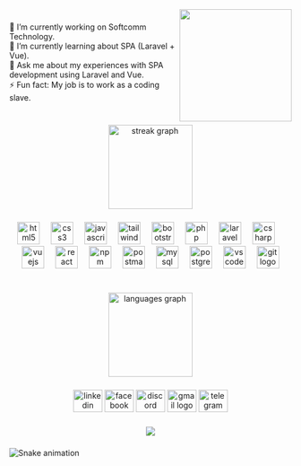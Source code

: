 <img align="right" height="200" src="https://cdn.gencraft.com/prod/user/566e95cc-3e35-45ab-9e87-f8c92295e074/35e79953-a3a2-45a6-997f-87ff6936ca05/images/image0_0.jpg?Expires=1697012246&Signature=IVMtMAIlWpJ0ghP1HccAlZBt9CFHa3XWFTbJszIgx66dpm0I9BFNmT3ReZMlvN7UfnUQDM5B6C-n1Zz07Lch4cSX5N3GRqHZFWHdlROxARENuz6hapHGtUicNs~rl9P2jWj~IsPblWMkFG6aXLGgRtgoRbTHI8WIjaGYCCxNu8-UKbdDB0L6Fciciw46jCYRIlb0F6iHIzGaYnjX0vEFScb2ZvVv31DnFGUhglWj7VKEiAgR8UMeWqByjjRXQv-Y-JA6UoTBlrX0Nk6DLBM4eRNREiXmw-FWlT5YFP2rCcOxSGsCioT7JTSfFyyTei7PE4uR5Li~ko84JY2fnoR56A__&Key-Pair-Id=K3RDDB1TZ8BHT8"  />

###

<p align="left">🔭 I’m currently working on Softcomm Technology.<br>🌱 I’m currently learning about SPA (Laravel + Vue).<br>💬 Ask me about my experiences with SPA development using Laravel and Vue.<br>⚡ Fun fact: My job is to work as a coding slave.</p>

###

<br clear="both">

<div align="center">
  <img src="https://streak-stats.demolab.com?user=Littlekt15&locale=en&mode=daily&theme=dracula&hide_border=false&border_radius=5&order=3" height="150" alt="streak graph"  />
</div>

###

<div align="center">
  <img src="https://cdn.jsdelivr.net/gh/devicons/devicon/icons/html5/html5-original.svg" height="40" alt="html5 logo"  />
  <img width="12" />
  <img src="https://cdn.jsdelivr.net/gh/devicons/devicon/icons/css3/css3-original.svg" height="40" alt="css3 logo"  />
  <img width="12" />
  <img src="https://cdn.jsdelivr.net/gh/devicons/devicon/icons/javascript/javascript-original.svg" height="40" alt="javascript logo"  />
  <img width="12" />
  <img src="https://skillicons.dev/icons?i=tailwind" height="40" alt="tailwindcss logo"  />
  <img width="12" />
  <img src="https://cdn.jsdelivr.net/gh/devicons/devicon/icons/bootstrap/bootstrap-original.svg" height="40" alt="bootstrap logo"  />
  <img width="12" />
  <img src="https://skillicons.dev/icons?i=php" height="40" alt="php logo"  />
  <img width="12" />
  <img src="https://skillicons.dev/icons?i=laravel" height="40" alt="laravel logo"  />
  <img width="12" />
  <img src="https://skillicons.dev/icons?i=cs" height="40" alt="csharp logo"  />
  <img width="12" />
  <img src="https://skillicons.dev/icons?i=vue" height="40" alt="vuejs logo"  />
  <img width="12" />
  <img src="https://cdn.jsdelivr.net/gh/devicons/devicon/icons/react/react-original.svg" height="40" alt="react logo"  />
  <img width="12" />
  <img src="https://cdn.jsdelivr.net/gh/devicons/devicon/icons/npm/npm-original-wordmark.svg" height="40" alt="npm logo"  />
  <img width="12" />
  <img src="https://skillicons.dev/icons?i=postman" height="40" alt="postman logo"  />
  <img width="12" />
  <img src="https://cdn.jsdelivr.net/gh/devicons/devicon/icons/mysql/mysql-original.svg" height="40" alt="mysql logo"  />
  <img width="12" />
  <img src="https://cdn.jsdelivr.net/gh/devicons/devicon/icons/postgresql/postgresql-original.svg" height="40" alt="postgresql logo"  />
  <img width="12" />
  <img src="https://cdn.jsdelivr.net/gh/devicons/devicon/icons/vscode/vscode-original.svg" height="40" alt="vscode logo"  />
  <img width="12" />
  <img src="https://skillicons.dev/icons?i=git" height="40" alt="git logo"  />
</div>

###

<br clear="both">

<div align="center">
  <img src="https://github-readme-stats.vercel.app/api/top-langs?username=Littlekt15&locale=en&hide_title=false&layout=compact&card_width=320&langs_count=5&theme=dracula&hide_border=false&order=2" height="150" alt="languages graph"  />
</div>

###

<div align="center">
  <img src="https://raw.githubusercontent.com/maurodesouza/profile-readme-generator/master/src/assets/icons/social/linkedin/default.svg" width="52" height="40" alt="linkedin logo"  />
  <img src="https://raw.githubusercontent.com/maurodesouza/profile-readme-generator/master/src/assets/icons/social/facebook/default.svg" width="52" height="40" alt="facebook logo"  />
  <img src="https://raw.githubusercontent.com/maurodesouza/profile-readme-generator/master/src/assets/icons/social/discord/default.svg" width="52" height="40" alt="discord logo"  />
  <img src="https://raw.githubusercontent.com/maurodesouza/profile-readme-generator/master/src/assets/icons/social/gmail/default.svg" width="52" height="40" alt="gmail logo"  />
  <img src="https://raw.githubusercontent.com/maurodesouza/profile-readme-generator/master/src/assets/icons/social/telegram/default.svg" width="52" height="40" alt="telegram logo"  />
</div>

###

<div align="center">
  <img src="https://profile-counter.glitch.me/Littlekt15/count.svg?"  />
</div>

###

<img src="https://raw.githubusercontent.com/Littlekt15/Littlekt15/output/snake.svg" alt="Snake animation" />

###